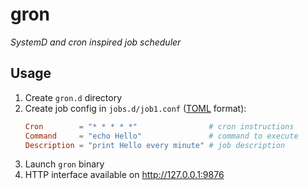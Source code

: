 # gron

*SystemD and cron inspired job scheduler*

## Usage

1. Create `gron.d` directory
2. Create job config in `jobs.d/job1.conf` ([TOML](https://en.wikipedia.org/wiki/TOML) format):
    ```toml
    Cron        = "* * * * *"                # cron instructions
    Command     = "echo Hello"               # command to execute
    Description = "print Hello every minute" # job description
    ```
3. Launch `gron` binary
4. HTTP interface available on http://127.0.0.1:9876
